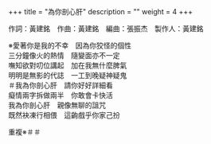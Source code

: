 +++
title = "為你剖心肝"
description = ""
weight = 4
+++

作詞：黃建銘　作曲：黃建銘　編曲：張振杰　製作人：黃建銘

※愛著你是我的不幸　因為你狡怪的個性  
三分鐘像火的熱情　隨變面亦不一定  
嘸知欲對叨位講起　加在我無什麼脾氣  
明明是無影的代誌　一工到晚疑神疑鬼  
＃我為你剖心肝　請你好好詳細看  
癡情兩字拆做兩半　你敢會卡快活  
我為你剖心肝　親像無聊的詛咒  
既然袂凍行相偎　這齣戲乎你家己扮  

重複※＃＃